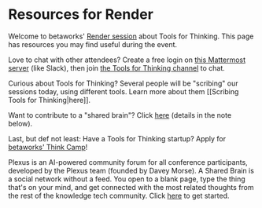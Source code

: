 # Resources for Render

Welcome to betaworks' [Render session](https://www.betaworks.com/event/render-tools-for-thinking) about Tools for Thinking. This page has resources you may find useful during the event. 

Love to chat with other attendees? Create a free login on [this Mattermost server](https://chat.collectivesensecommons.org/) (like Slack), then join [the Tools for Thinking channel](https://chat.collectivesensecommons.org/agora/channels/ogm-tools-for-thinking) to chat. 

Curious about Tools for Thinking? Several people will be "scribing" our sessions today, using different tools. Learn more about them [[Scribing Tools for Thinking|here]].

Want to contribute to a "shared brain"? Click [here](http://plexus.earth/p/render) (details in the note below).

Last, but def not least: Have a Tools for Thinking startup? Apply for [betaworks' Think Camp](https://www.betaworks.com/camp)!



Plexus is an AI-powered community forum for all conference participants, developed by the Plexus team (founded by Davey Morse). A Shared Brain is a social network without a feed. You open to a blank page, type the thing that's on your mind, and get connected with the most related thoughts from the rest of the knowledge tech community. Click [here](http://plexus.earth/p/render) to get started.
